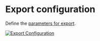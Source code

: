# Export configuration

Define the [parameters for export](../../../../automation-and-integration/network-monitoring/nagios.md).

[![Export Configuration](../../../../assets/images/en/system-administration/administration/import-and-interfaces/monitoring/1-m.png)](../../../../assets/images/en/system-administration/administration/import-and-interfaces/monitoring/1-m)
